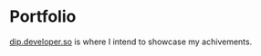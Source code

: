# Portfolio

[dip.developer.so](https://dip.developer.so) is where I intend to showcase my achivements.

